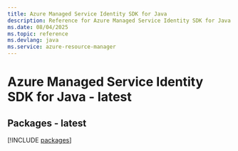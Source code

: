 ```yaml
---
title: Azure Managed Service Identity SDK for Java
description: Reference for Azure Managed Service Identity SDK for Java
ms.date: 08/04/2025
ms.topic: reference
ms.devlang: java
ms.service: azure-resource-manager
---
```

# Azure Managed Service Identity SDK for Java - latest
## Packages - latest
[!INCLUDE [packages](managed-service-identity-index.md)]
